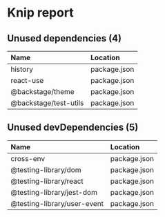 # Knip report

## Unused dependencies (4)

| Name                  | Location     |
|:----------------------|:-------------|
| history               | package.json |
| react-use             | package.json |
| @backstage/theme      | package.json |
| @backstage/test-utils | package.json |

## Unused devDependencies (5)

| Name                        | Location     |
|:----------------------------|:-------------|
| cross-env                   | package.json |
| @testing-library/dom        | package.json |
| @testing-library/react      | package.json |
| @testing-library/jest-dom   | package.json |
| @testing-library/user-event | package.json |

